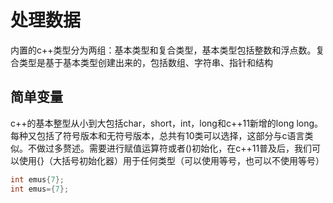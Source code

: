 # 处理数据
内置的c++类型分为两组：基本类型和复合类型，基本类型包括整数和浮点数。复合类型是基于基本类型创建出来的，包括数组、字符串、指针和结构

## 简单变量
c++的基本整型从小到大包括char，short，int，long和c++11新增的long long。每种又包括了符号版本和无符号版本，总共有10类可以选择，这部分与c语言类似。不做过多赘述。需要进行赋值运算符或者()初始化，在c++11普及后，我们可以使用{}（大括号初始化器）用于任何类型（可以使用等号，也可以不使用等号）
```cpp
int emus{7};
int emus={7};
```